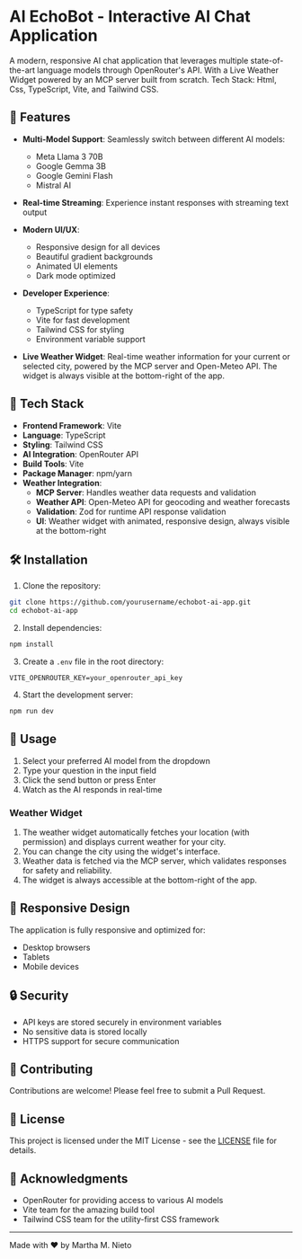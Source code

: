 # AI EchoBot - Interactive AI Chat Application

A modern, responsive AI chat application that leverages multiple state-of-the-art language models through OpenRouter's API. With a Live Weather Widget powered by an MCP server built from scratch. Tech Stack: Html, Css, TypeScript, Vite, and Tailwind CSS.

## 🌟 Features

- **Multi-Model Support**: Seamlessly switch between different AI models:
  - Meta Llama 3 70B
  - Google Gemma 3B
  - Google Gemini Flash
  - Mistral AI

- **Real-time Streaming**: Experience instant responses with streaming text output
- **Modern UI/UX**: 
  - Responsive design for all devices
  - Beautiful gradient backgrounds
  - Animated UI elements
  - Dark mode optimized
- **Developer Experience**:
  - TypeScript for type safety
  - Vite for fast development
  - Tailwind CSS for styling
  - Environment variable support
- **Live Weather Widget**: Real-time weather information for your current or selected city, powered by the MCP server and Open-Meteo API. The widget is always visible at the bottom-right of the app.

## 🚀 Tech Stack

- **Frontend Framework**: Vite
- **Language**: TypeScript
- **Styling**: Tailwind CSS
- **AI Integration**: OpenRouter API
- **Build Tools**: Vite
- **Package Manager**: npm/yarn
- **Weather Integration**:
  - **MCP Server**: Handles weather data requests and validation
  - **Weather API**: Open-Meteo API for geocoding and weather forecasts
  - **Validation**: Zod for runtime API response validation
  - **UI**: Weather widget with animated, responsive design, always visible at the bottom-right

## 🛠️ Installation

1. Clone the repository:
```bash
git clone https://github.com/yourusername/echobot-ai-app.git
cd echobot-ai-app
```

2. Install dependencies:
```bash
npm install
```

3. Create a `.env` file in the root directory:
```env
VITE_OPENROUTER_KEY=your_openrouter_api_key
```

4. Start the development server:
```bash
npm run dev
```

## 🔧 Usage

1. Select your preferred AI model from the dropdown
2. Type your question in the input field
3. Click the send button or press Enter
4. Watch as the AI responds in real-time

### Weather Widget

1. The weather widget automatically fetches your location (with permission) and displays current weather for your city.
2. You can change the city using the widget's interface.
3. Weather data is fetched via the MCP server, which validates responses for safety and reliability.
4. The widget is always accessible at the bottom-right of the app.

## 📱 Responsive Design

The application is fully responsive and optimized for:
- Desktop browsers
- Tablets
- Mobile devices

## 🔒 Security

- API keys are stored securely in environment variables
- No sensitive data is stored locally
- HTTPS support for secure communication

## 🤝 Contributing

Contributions are welcome! Please feel free to submit a Pull Request.

## 📄 License

This project is licensed under the MIT License - see the [LICENSE](LICENSE) file for details.

## 🙏 Acknowledgments

- OpenRouter for providing access to various AI models
- Vite team for the amazing build tool
- Tailwind CSS team for the utility-first CSS framework

---

Made with ❤️ by Martha M. Nieto
